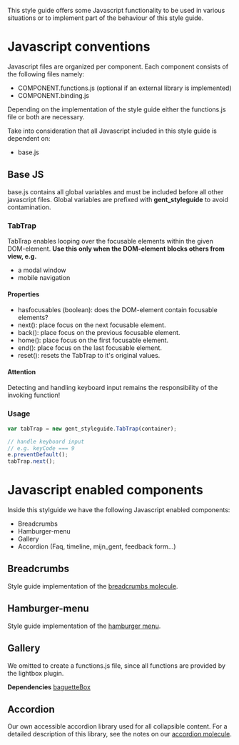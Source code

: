 This style guide offers some Javascript functionality to
be used in various situations or to implement part of
the behaviour of this style guide.

# Javascript conventions

Javascript files are organized per component. Each component consists of
the following files namely:

* COMPONENT.functions.js (optional if an external library is implemented)
* COMPONENT.binding.js

Depending on the implementation of the style guide either the functions.js
file or both are necessary.

Take into consideration that all Javascript included in this style guide is
dependent on:

* base.js

## Base JS

base.js contains all global variables and must be included before all other
javascript files.
Global variables are prefixed with **gent_styleguide** to avoid contamination.

### TabTrap

TabTrap enables looping over the focusable elements within the given
DOM-element.
**Use this only when the DOM-element blocks others from view, e.g.**

* a modal window
* mobile navigation

#### Properties

* hasfocusables (boolean): does the DOM-element contain focusable elements?
* next(): place focus on the next focusable element.
* back(): place focus on the previous focusable element.
* home(): place focus on the first focusable element.
* end(): place focus on the last focusable element.
* reset(): resets the TabTrap to it's original values.

#### Attention

Detecting and handling keyboard input remains the responsibility of the invoking
function!

### Usage

```javascript
var tabTrap = new gent_styleguide.TabTrap(container);

// handle keyboard input
// e.g. keyCode === 9
e.preventDefault();
tabTrap.next();
```

# Javascript enabled components

Inside this stylguide we have the following Javascript enabled components:

* Breadcrumbs
* Hamburger-menu
* Gallery
* Accordion (Faq, timeline, mijn_gent, feedback form...)

## Breadcrumbs

Style guide implementation of the
<a href="{{path '/components/detail/breadcrumbs'}}">breadcrumbs molecule</a>.

## Hamburger-menu

Style guide implementation of the
<a href="{{path '/components/detail/hamburger-menu'}}">hamburger menu</a>.

## Gallery

We omitted to create a functions.js file, since all functions are provided
by the lightbox plugin.

**Dependencies**
[baguetteBox](https://github.com/feimosi/baguetteBox.js)

## Accordion

Our own accessible accordion library used for all collapsible content.
For a detailed description of this library, see the notes on our
<a href="{{path '/components/detail/accordion'}}">accordion molecule</a>.